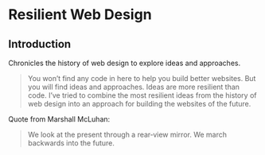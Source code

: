 # Resilient Web Design
## Introduction

Chronicles the history of web design to explore ideas and approaches. 

> You won’t find any code in here to help you build better websites. But you will find ideas and approaches. Ideas are more resilient than code. I’ve tried to combine the most resilient ideas from the history of web design into an approach for building the websites of the future.

Quote from Marshall McLuhan:
> We look at the present through a rear‐view mirror. We march backwards into the future.

